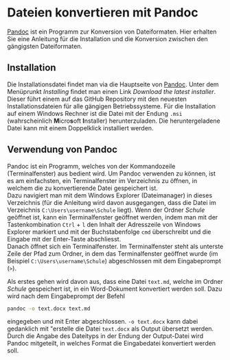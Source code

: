 # Dateien konvertieren mit Pandoc

[Pandoc](https://pandoc.org/) 
ist ein Programm zur Konversion von Dateiformaten. Hier erhalten
Sie eine Anleitung für die Installation und die Konversion zwischen den
gängigsten Dateiformaten.

## Installation

Die Installationsdatei findet man via die Hauptseite von
[Pandoc](https://pandoc.org/).
Unter dem Menüprunkt *Installing* findet man einen Link *Download the
latest installer*. Dieser führt einem auf das GitHub Repository mit den
neuesten Installationsdateien für alle gängigen Betriebssysteme. Für die
Installation auf einem Windows Rechner ist die Datei mit der Endung
`.msi` (wahrscheinlich **M**icro**s**oft **I**nstaller) herunterzuladen.
Die heruntergeladene Datei kann mit einem Doppelklick installiert
werden.

## Verwendung von Pandoc

Pandoc ist ein Programm, welches von der Kommandozeile (Terminalfenster)
aus bedient wird. Um Pandoc verwenden zu können, ist es am einfachsten,
ein Terminalfenster im Verzeichnis zu öffnen, in welchem die zu
konvertierende Datei gespeichert ist.  
Dazu navigiert man mit dem Windows Explorer (Dateimanager) in dieses
Verzeichnis (für die Anleitung wird davon ausgegangen, dass die Datei im
Verzeichnis `C:\Users\username\Schule` liegt). Wenn der Ordner *Schule*
geöffnet ist, kann ein Terminalfenster geöffnet werden, indem man mit
der Tastenkombination `Ctrl` + `l` den Inhalt der Adresszeile von
Windows Explorer markiert und mit der Buchstabenfolge `cmd` überschreibt
und die Eingabe mit der Enter-Taste abschliesst.  
Danach öffnet sich ein Terminalfenster. Im Terminalfenster steht als
unterste Zeile der Pfad zum Ordner, in dem das Terminalfenster geöffnet
wurde (im Beispiel `C:\Users\username\Schule`) abgeschlossen mit dem
Eingabeprompt (`>`).  

Als erstes gehen wird davon aus, dass eine Datei `text.md`, welche im
Ordner *Schule* gespeichert ist, in ein Word-Dokument konvertiert werden
soll. Dazu wird nach dem Eingabeprompt der Befehl

```bash
pandoc -o text.docx text.md
```

eingegeben und mit Enter abgeschlossen. `-o text.docx` kann dabei
gedanklich mit "erstelle die Datei `text.docx` als Output übersetzt
werden.  
Durch die Angabe des Dateityps in der Endung der Output-Datei wird
Pandoc mitgeteilt, in welches Format die Eingabedatei konvertiert werden
soll. 